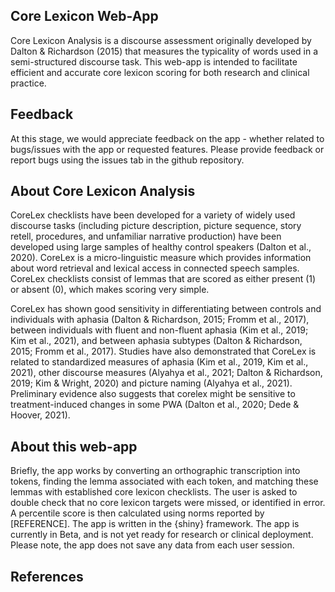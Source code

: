 
## Core Lexicon Web-App

Core Lexicon Analysis is a discourse assessment originally developed by
Dalton & Richardson (2015) that measures the typicality of words used in
a semi-structured discourse task. This web-app is intended to facilitate
efficient and accurate core lexicon scoring for both research and
clinical practice.

## Feedback

At this stage, we would appreciate feedback on the app - whether related
to bugs/issues with the app or requested features. Please provide
feedback or report bugs using the issues tab in the github repository.

## About Core Lexicon Analysis

CoreLex checklists have been developed for a variety of widely used
discourse tasks (including picture description, picture sequence, story
retell, procedures, and unfamiliar narrative production) have been
developed using large samples of healthy control speakers (Dalton et
al., 2020). CoreLex is a micro-linguistic measure which provides
information about word retrieval and lexical access in connected speech
samples. CoreLex checklists consist of lemmas that are scored as either
present (1) or absent (0), which makes scoring very simple.

CoreLex has shown good sensitivity in differentiating between controls
and individuals with aphasia (Dalton & Richardson, 2015; Fromm et al.,
2017), between individuals with fluent and non-fluent aphasia (Kim et
al., 2019; Kim et al., 2021), and between aphasia subtypes (Dalton &
Richardson, 2015; Fromm et al., 2017). Studies have also demonstrated
that CoreLex is related to standardized measures of aphasia (Kim et al.,
2019, Kim et al., 2021), other discourse measures (Alyahya et al., 2021;
Dalton & Richardson, 2019; Kim & Wright, 2020) and picture naming
(Alyahya et al., 2021). Preliminary evidence also suggests that corelex
might be sensitive to treatment-induced changes in some PWA (Dalton et
al., 2020; Dede & Hoover, 2021).

## About this web-app

Briefly, the app works by converting an orthographic transcription into
tokens, finding the lemma associated with each token, and matching these
lemmas with established core lexicon checklists. The user is asked to
double check that no core lexicon targets were missed, or identified in
error. A percentile score is then calculated using norms reported by
\[REFERENCE\]. The app is written in the {shiny} framework. The app is
currently in Beta, and is not yet ready for research or clinical
deployment. Please note, the app does not save any data from each user
session.

## References
